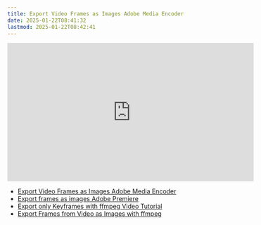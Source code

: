 ```yaml
---
title: Export Video Frames as Images Adobe Media Encoder
date: 2025-01-22T08:41:32
lastmod: 2025-01-22T08:42:41
---
```


<div class="video-grid">

<div class="iframe-16-9-container">
<iframe class="youTubeIframe" width="560" height="315" src="https://www.youtube.com/embed/UPZJ5XlO_K4?rel=0" title="YouTube video player" frameborder="0" allow="accelerometer; autoplay; clipboard-write; encrypted-media; gyroscope; picture-in-picture; web-share" referrerpolicy="strict-origin-when-cross-origin" allowfullscreen></iframe>
</div>

</div>

- [Export Video Frames as Images Adobe Media Encoder](https://youtu.be/UPZJ5XlO_K4)
- [Export frames as images Adobe Premiere](./adobe-premiere-pro/export-fames-as-images-premiere.md)
- [Export only Keyframes with ffmpeg Video Tutorial](./export-only-keyframes-from-video-as-images-ffmpeg.md)
- [Export Frames from Video as Images with ffmpeg](./export-frames-from-video-as-images-ffmpeg.md)
